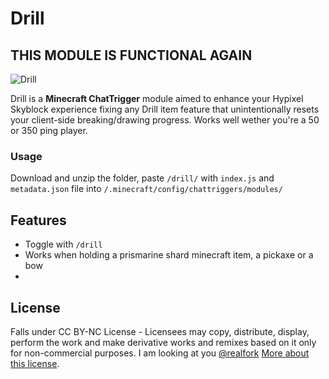 # Drill
## THIS MODULE IS FUNCTIONAL AGAIN
![Drill](https://imgur.com/OEN3Bmh.png)


Drill is a **Minecraft ChatTrigger** module aimed to enhance your Hypixel Skyblock experience fixing any Drill item feature that unintentionally resets your client-side breaking/drawing progress. Works well wether you're a 50 or 350 ping player.

### Usage
Download and unzip the folder, paste ```/drill/``` with ```index.js``` and ```metadata.json``` file into ```/.minecraft/config/chattriggers/modules/```

## Features
 - Toggle with ```/drill```
 - Works when holding a prismarine shard minecraft item, a pickaxe or a bow
 - 
## License
Falls under CC BY-NC License - Licensees may copy, distribute, display, perform the work and make derivative works and remixes based on it only for non-commercial purposes. I am looking at you [@realfork](https://www.github.com/realfork)
[More about this license](https://en.wikipedia.org/wiki/Creative_Commons_NonCommercial_license).
